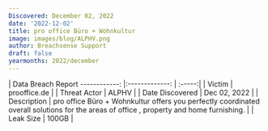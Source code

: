 ```yaml
---
Discovered: December 02, 2022
date: '2022-12-02'
title: pro office Büro + Wohnkultur
image: images/blog/ALPHV.png
author: Breachsense Support
draft: false
yearmonths: 2022/december
---
```



| Data Breach Report
------------:     |:-------------:    | :-----:|
| Victim      | prooffice.de      | 
| Threat Actor      | ALPHV      | 
| Date Discovered      | Dec 02, 2022      | 
| Description      | pro office Büro + Wohnkultur offers you perfectly coordinated overall solutions for the areas of office , property and home furnishing.      | 
| Leak Size      | 100GB      | 

